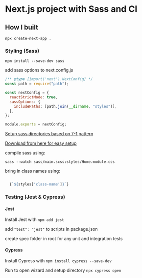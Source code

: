 # Next.js project with Sass and CI

## How I built

`npx create-next-app .`

### Styling (Sass)

`npm install --save-dev sass`

add sass options to next.config.js

```javascript
/** @type {import('next').NextConfig} */
const path = require("path");

const nextConfig = {
  reactStrictMode: true,
  sassOptions: {
    includePaths: [path.join(__dirname, "styles")],
  },
};

module.exports = nextConfig;
```

[Setup sass directories based on 7-1 pattern](https://sass-guidelin.es/#the-7-1-pattern)

[Download from here for easy setup](https://github.com/PatrickReynoldsCoding/sass-boilerplate-with-emotion-version)

compile sass using:

`sass --watch sass/main.scss:styles/Home.module.css`

bring in class names using:

```javascript

  {`${styles['class-name']}`}

```

### Testing (Jest & Cypress)

#### Jest

Install Jest with `npm add jest`

add `"test": "jest"` to scripts in package.json

create spec folder in root for any unit and integration tests

#### Cypress

Install Cypress with `npm install cypress --save-dev`

Run to open wizard and setup directory `npx cypress open`
